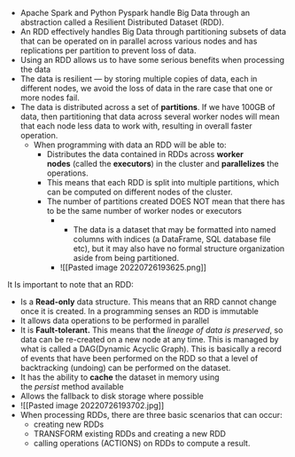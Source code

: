 -   Apache Spark and Python Pyspark handle Big Data through an abstraction called a Resilient Distributed Dataset (RDD).
-   An RDD effectively handles Big Data through partitioning subsets of data that can be operated on in parallel across various nodes and has replications per partition to prevent loss of data.
-   Using an RDD allows us to have some serious benefits when processing the data
-   The data is resilient — by storing multiple copies of data, each in different nodes, we avoid the loss of data in the rare case that one or more nodes fail.
-   The data is distributed across a set of **partitions**. If we have 100GB of data, then partitioning that data across several worker nodes will mean that each node less data to work with, resulting in overall faster operation.
	- When programming with data an RDD will be able to:
		- Distributes the data contained in RDDs across **worker nodes** (called the **executors**) in the cluster and **parallelizes** the operations.
		-   This means that each RDD is split into multiple partitions, which can be computed on different nodes of the cluster.
		-   The number of partitions created DOES NOT mean that there has to be the same number of worker nodes or executors
			- -   The data is a dataset that may be formatted into named columns with indices (a DataFrame, SQL database file etc), but it may also have no formal structure organization aside from being partitioned.
			- ![[Pasted image 20220726193625.png]]

It Is important to note that an RDD:
-   Is a **Read-only** data structure. This means that an RRD cannot change once it is created. In a programming senses an RDD is immutable
-   It allows data operations to be performed in parallel
-   It is **Fault-tolerant.** This means that **t**he _lineage of data is preserved_, so data can be re-created on a new node at any time. This is managed by what is called a DAG(Dynamic Acyclic Graph). This is basically a record of events that have been performed on the RDD so that a level of backtracking (undoing) can be performed on the dataset.
-   It has the ability to **cache** the dataset in memory using the _persist_ method available
-   Allows the fallback to disk storage where possible
- ![[Pasted image 20220726193702.jpg]]
- When processing RDDs, there are three basic scenarios that can occur:
	- creating new RDDs
	- TRANSFORM existing RDDs and creating a new RDD
	- calling operations (ACTIONS) on RDDs to compute a result.